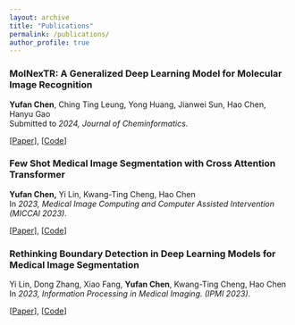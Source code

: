 ```yaml
---
layout: archive
title: "Publications"
permalink: /publications/
author_profile: true
---
```


### MolNexTR: A Generalized Deep Learning Model for Molecular Image Recognition
**Yufan Chen**, Ching Ting Leung, Yong Huang, Jianwei Sun, Hao Chen, Hanyu Gao  
Submitted to *2024, Journal of Cheminformatics*.

[[Paper](https://arxiv.org/abs/2403.03691)], [[Code](https://github.com/CYF2000127/MolNexTR)]

### Few Shot Medical Image Segmentation with Cross Attention Transformer
**Yufan Chen,** Yi Lin, Kwang-Ting Cheng, Hao Chen  
In *2023, Medical Image Computing and Computer Assisted Intervention (MICCAI 2023)*.

[[Paper](https://link.springer.com/chapter/10.1007/978-3-031-43895-0_22)], [[Code](https://github.com/hust-linyi/CAT-Net)]

### Rethinking Boundary Detection in Deep Learning Models for Medical Image Segmentation
Yi Lin, Dong Zhang, Xiao Fang, **Yufan Chen**, Kwang-Ting Cheng, Hao Chen  
In *2023, Information Processing in Medical Imaging. (IPMI 2023)*.

[[Paper](https://link.springer.com/chapter/10.1007/978-3-031-34048-2_56)], [[Code](https://github.com/CYF2000127/CTO)]

